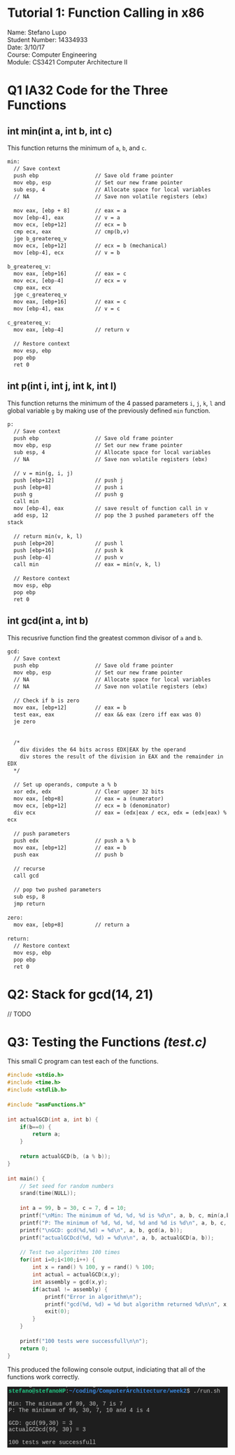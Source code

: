 # Tutorial 1: Function Calling in x86
Name: Stefano Lupo   
Student Number: 14334933   
Date: 3/10/17   
Course: Computer Engineering   
Module: CS3421 Computer Architecture II   
   

# Q1 IA32 Code for the Three Functions
## int min(int a, int b, int c)
This function returns the minimum of `a`, `b`, and `c`.
```Assembly
min:
  // Save context
  push ebp                  // Save old frame pointer
  mov ebp, esp              // Set our new frame pointer
  sub esp, 4                // Allocate space for local variables
  // NA                     // Save non volatile registers (ebx)
  
  mov eax, [ebp + 8]        // eax = a
  mov [ebp-4], eax          // v = a
  mov ecx, [ebp+12]         // ecx = b
  cmp ecx, eax              // cmp(b,v)
  jge b_greatereq_v
  mov ecx, [ebp+12]         // ecx = b (mechanical)
  mov [ebp-4], ecx          // v = b

b_greatereq_v:
  mov eax, [ebp+16]         // eax = c
  mov ecx, [ebp-4]          // ecx = v
  cmp eax, ecx
  jge c_greatereq_v
  mov eax, [ebp+16]         // eax = c
  mov [ebp-4], eax          // v = c

c_greatereq_v:
  mov eax, [ebp-4]          // return v

  // Restore context
  mov esp, ebp
  pop ebp
  ret 0
```


## int p(int i, int j, int k, int l)
This function returns the minimum of the 4 passed parameters `i`, `j`, `k`, `l` and global variable `g` by making use of the previously defined `min` function.

```Assembly
p: 
  // Save context
  push ebp                  // Save old frame pointer
  mov ebp, esp              // Set our new frame pointer
  sub esp, 4                // Allocate space for local variables
  // NA                     // Save non volatile registers (ebx)

  // v = min(g, i, j)
  push [ebp+12]             // push j
  push [ebp+8]              // push i         
  push g                    // push g
  call min
  mov [ebp-4], eax          // save result of function call in v
  add esp, 12               // pop the 3 pushed parameters off the stack

  // return min(v, k, l)
  push [ebp+20]             // push l
  push [ebp+16]             // push k
  push [ebp-4]              // push v
  call min                  // eax = min(v, k, l) 

  // Restore context
  mov esp, ebp
  pop ebp
  ret 0
```

## int gcd(int a, int b)
This recusrive function find the greatest common divisor of `a` and `b`.   
```Assembly
gcd: 
  // Save context
  push ebp                  // Save old frame pointer
  mov ebp, esp              // Set our new frame pointer
  // NA                     // Allocate space for local variables
  // NA                     // Save non volatile registers (ebx)

  // Check if b is zero
  mov eax, [ebp+12]         // eax = b
  test eax, eax             // eax && eax (zero iff eax was 0)
  je zero


  /*
    div divides the 64 bits across EDX|EAX by the operand
    div stores the result of the division in EAX and the remainder in EDX
  */

  // Set up operands, compute a % b
  xor edx, edx              // Clear upper 32 bits
  mov eax, [ebp+8]          // eax = a (numerator)
  mov ecx, [ebp+12]         // ecx = b (denominator)
  div ecx                   // eax = (edx|eax / ecx, edx = (edx|eax) % ecx

  // push parameters
  push edx                  // push a % b
  mov eax, [ebp+12]         // eax = b
  push eax                  // push b

  // recurse
  call gcd

  // pop two pushed parameters
  sub esp, 8
  jmp return
 
zero:
  mov eax, [ebp+8]          // return a

return: 
  // Restore context
  mov esp, ebp
  pop ebp
  ret 0
```


# Q2: Stack for gcd(14, 21)
// TODO

# Q3: Testing the Functions *(test.c)*
This small C program can test each of the functions.   
```c
#include <stdio.h>
#include <time.h>
#include <stdlib.h>

#include "asmFunctions.h"

int actualGCD(int a, int b) {
    if(b==0) {
        return a;
    }

    return actualGCD(b, (a % b));
}

int main() {
    // Set seed for random numbers
    srand(time(NULL));

    int a = 99, b = 30, c = 7, d = 10;
    printf("\nMin: The minimum of %d, %d, %d is %d\n", a, b, c, min(a,b,c));
    printf("P: The minimum of %d, %d, %d, %d and %d is %d\n", a, b, c, d, g, p(a,b,c,d));
    printf("\nGCD: gcd(%d,%d) = %d\n", a, b, gcd(a, b));
    printf("actualGCDcd(%d, %d) = %d\n\n", a, b, actualGCD(a, b));

    // Test two algorithms 100 times
    for(int i=0;i<100;i++) {
        int x = rand() % 100, y = rand() % 100;
        int actual = actualGCD(x,y);
        int assembly = gcd(x,y);
        if(actual != assembly) {
            printf("Error in algorithm\n");
            printf("gcd(%d, %d) = %d but algorithm returned %d\n\n", x, y, actual, assembly);
            exit(0);
        } 
    }   

    printf("100 tests were successfull\n\n");   
    return 0;
}
```
   
This produced the following console output, indiciating that all of the functions work correctly.
   
![Console Output](console_output.png)

